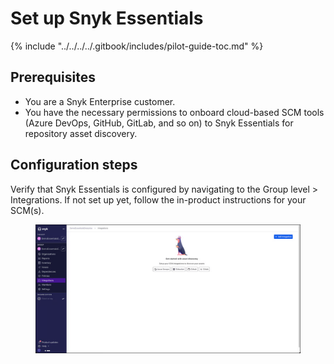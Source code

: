 # Set up Snyk Essentials

{% include "../../../../.gitbook/includes/pilot-guide-toc.md" %}

## Prerequisites

* You are a Snyk Enterprise customer.
* You have the necessary permissions to onboard cloud-based SCM tools (Azure DevOps, GitHub, GitLab, and so on) to Snyk Essentials for repository asset discovery.

## Configuration steps

Verify that Snyk Essentials is configured by navigating to the Group level > Integrations. If not set up yet, follow the in-product instructions for your SCM(s).

<figure><img src="../../../../.gitbook/assets/image (305).png" alt=""><figcaption></figcaption></figure>
